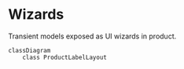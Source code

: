 # Wizards

Transient models exposed as UI wizards in product.

```mermaid
classDiagram
    class ProductLabelLayout
```
